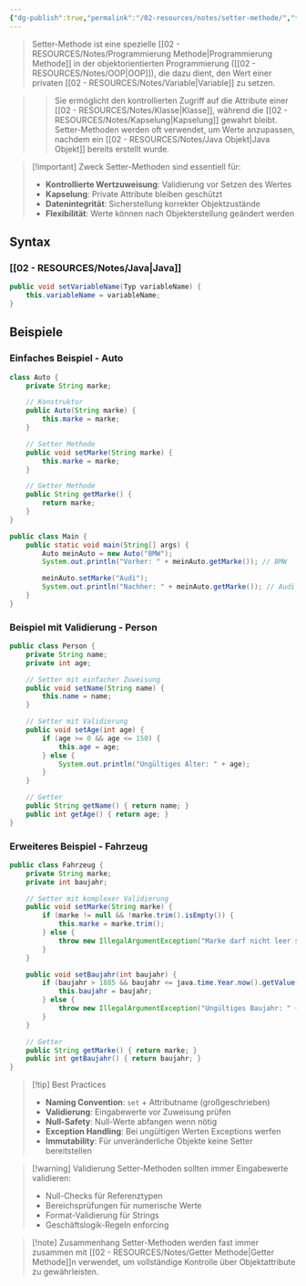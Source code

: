 ```yaml
---
{"dg-publish":true,"permalink":"/02-resources/notes/setter-methode/","tags":["informatik/code/OOP","informatik/programmierung/sprachen/java"],"noteIcon":"","updated":"2025-09-27T02:18:14.000+02:00"}
---
```



>Setter-Methode ist eine spezielle [[02 - RESOURCES/Notes/Programmierung Methode\|Programmierung Methode]] in der objektorientierten Programmierung ([[02 - RESOURCES/Notes/OOP\|OOP]]), die dazu dient, den Wert einer privaten [[02 - RESOURCES/Notes/Variable\|Variable]] zu setzen.

>>Sie ermöglicht den kontrollierten Zugriff auf die Attribute einer [[02 - RESOURCES/Notes/Klasse\|Klasse]], während die [[02 - RESOURCES/Notes/Kapselung\|Kapselung]] gewahrt bleibt. Setter-Methoden werden oft verwendet, um Werte anzupassen, nachdem ein [[02 - RESOURCES/Notes/Java Objekt\|Java Objekt]] bereits erstellt wurde.

>[!important] Zweck
>Setter-Methoden sind essentiell für:
>- **Kontrollierte Wertzuweisung**: Validierung vor Setzen des Wertes
>- **Kapselung**: Private Attribute bleiben geschützt
>- **Datenintegrität**: Sicherstellung korrekter Objektzustände
>- **Flexibilität**: Werte können nach Objekterstellung geändert werden

## Syntax

### [[02 - RESOURCES/Notes/Java\|Java]]
```java
public void setVariableName(Typ variableName) {
    this.variableName = variableName;
}
```

## Beispiele

### Einfaches Beispiel - Auto
```java
class Auto {
    private String marke;

    // Konstruktor
    public Auto(String marke) {
        this.marke = marke;
    }

    // Setter Methode
    public void setMarke(String marke) {
        this.marke = marke;
    }

    // Getter Methode
    public String getMarke() {
        return marke;
    }
}

public class Main {
    public static void main(String[] args) {
        Auto meinAuto = new Auto("BMW");
        System.out.println("Vorher: " + meinAuto.getMarke()); // BMW

        meinAuto.setMarke("Audi");
        System.out.println("Nachher: " + meinAuto.getMarke()); // Audi
    }
}
```

### Beispiel mit Validierung - Person
```java
public class Person {
    private String name;
    private int age;

    // Setter mit einfacher Zuweisung
    public void setName(String name) {
        this.name = name;
    }

    // Setter mit Validierung
    public void setAge(int age) {
        if (age >= 0 && age <= 150) {
            this.age = age;
        } else {
            System.out.println("Ungültiges Alter: " + age);
        }
    }

    // Getter
    public String getName() { return name; }
    public int getAge() { return age; }
}
```

### Erweiteres Beispiel - Fahrzeug
```java
public class Fahrzeug {
    private String marke;
    private int baujahr;

    // Setter mit komplexer Validierung
    public void setMarke(String marke) {
        if (marke != null && !marke.trim().isEmpty()) {
            this.marke = marke.trim();
        } else {
            throw new IllegalArgumentException("Marke darf nicht leer sein");
        }
    }

    public void setBaujahr(int baujahr) {
        if (baujahr > 1885 && baujahr <= java.time.Year.now().getValue()) {
            this.baujahr = baujahr;
        } else {
            throw new IllegalArgumentException("Ungültiges Baujahr: " + baujahr);
        }
    }

    // Getter
    public String getMarke() { return marke; }
    public int getBaujahr() { return baujahr; }
}
```

>[!tip] Best Practices
>- **Naming Convention**: `set` + Attributname (großgeschrieben)
>- **Validierung**: Eingabewerte vor Zuweisung prüfen
>- **Null-Safety**: Null-Werte abfangen wenn nötig
>- **Exception Handling**: Bei ungültigen Werten Exceptions werfen
>- **Immutability**: Für unveränderliche Objekte keine Setter bereitstellen

>[!warning] Validierung
>Setter-Methoden sollten immer Eingabewerte validieren:
>- Null-Checks für Referenztypen
>- Bereichsprüfungen für numerische Werte
>- Format-Validierung für Strings
>- Geschäftslogik-Regeln enforcing

>[!note] Zusammenhang
>Setter-Methoden werden fast immer zusammen mit [[02 - RESOURCES/Notes/Getter Methode\|Getter Methode]]n verwendet, um vollständige Kontrolle über Objektattribute zu gewährleisten.